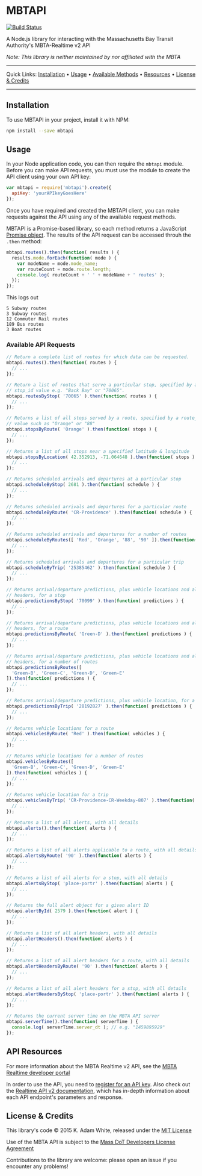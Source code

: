 # MBTAPI

[![Build Status](https://travis-ci.org/kadamwhite/mbtapi.svg)](https://travis-ci.org/kadamwhite/mbtapi)

A Node.js library for interacting with the Massachusetts Bay Transit Authority's MBTA-Realtime v2 API

*Note: This library is neither maintained by nor affiliated with the MBTA*

-------------

Quick Links: [Installation](https://github.com/kadamwhite/mbtapi#installation) &bull; [Usage](https://github.com/kadamwhite/mbtapi#usage) &bull; [Available Methods](https://github.com/kadamwhite/mbtapi#available-api-requests) &bull; [Resources](https://github.com/kadamwhite/mbtapi#api-resources) &bull; [License & Credits](https://github.com/kadamwhite/mbtapi#license--credits)

-------------

## Installation

To use MBTAPI in your project, install it with NPM:
```bash
npm install --save mbtapi
```

## Usage

In your Node application code, you can then require the `mbtapi` module. Before you can make API requests, you must use the module to create the API client using your own API key:
```js
var mbtapi = require('mbtapi').create({
  apiKey: 'yourAPIkeyGoesHere'
});
```
Once you have required and created the MBTAPI client, you can make requests against the API using any of the available request methods.

MBTAPI is a Promise-based library, so each method returns a JavaScript [Promise object](https://www.promisejs.org/). The results of the API request can be accessed throuh the `.then` method:
```js
mbtapi.routes().then(function( results ) {
  results.mode.forEach(function( mode ) {
    var modeName = mode.mode_name;
    var routeCount = mode.route.length;
    console.log( routeCount + ' ' + modeName + ' routes' );
  });
});
```
This logs out
```
5 Subway routes
3 Subway routes
12 Commuter Rail routes
189 Bus routes
3 Boat routes
```

### Available API Requests

```js
// Return a complete list of routes for which data can be requested.
mbtapi.routes().then(function( routes ) {
  // ...
});

// Return a list of routes that serve a particular stop, specified by a
// stop_id value e.g. "Back Bay" or "70065".
mbtapi.routesByStop( '70065' ).then(function( routes ) {
  // ...
});

// Returns a list of all stops served by a route, specified by a route_id
// value such as "Orange" or "88"
mbtapi.stopsByRoute( 'Orange' ).then(function( stops ) {
  // ...
});

// Returns a list of all stops near a specified latitude & longitude
mbtapi.stopsByLocation( 42.352913, -71.064648 ).then(function( stops ) {
  // ...
});

// Returns scheduled arrivals and departures at a particular stop
mbtapi.scheduleByStop( 2681 ).then(function( schedule ) {
  // ...
});

// Returns scheduled arrivals and departures for a particular route
mbtapi.scheduleByRoute( 'CR-Providence' ).then(function( schedule ) {
  // ...
});

// Returns scheduled arrivals and departures for a number of routes
mbtapi.scheduleByRoutes([ 'Red', 'Orange', '88', '90' ]).then(function( schedules ) {
  // ...
});

// Returns scheduled arrivals and departures for a particular trip
mbtapi.scheduleByTrip( '25385462' ).then(function( schedule ) {
  // ...
});

// Returns arrival/departure predictions, plus vehicle locations and alert
// headers, for a stop
mbtapi.predictionsByStop( '70099' ).then(function( predictions ) {
  // ...
});

// Returns arrival/departure predictions, plus vehicle locations and alert
// headers, for a route
mbtapi.predictionsByRoute( 'Green-D' ).then(function( predictions ) {
  // ...
});

// Returns arrival/departure predictions, plus vehicle locations and alert
// headers, for a number of routes
mbtapi.predictionsByRoutes([
  'Green-B', 'Green-C', 'Green-D', 'Green-E'
]).then(function( predictions ) {
  // ...
});

// Returns arrival/departure predictions, plus vehicle location, for a trip
mbtapi.predictionsByTrip( '28192827' ).then(function( predictions ) {
  // ...
});

// Returns vehicle locations for a route
mbtapi.vehiclesByRoute( 'Red' ).then(function( vehicles ) {
  // ...
});

// Returns vehicle locations for a number of routes
mbtapi.vehiclesByRoutes([
  'Green-B', 'Green-C', 'Green-D', 'Green-E'
]).then(function( vehicles ) {
  // ...
});

// Returns vehicle location for a trip
mbtapi.vehiclesByTrip( 'CR-Providence-CR-Weekday-807' ).then(function( vehicles ) {
  // ...
});

// Returns a list of all alerts, with all details
mbtapi.alerts().then(function( alerts ) {
  // ...
});

// Returns a list of all alerts applicable to a route, with all details
mbtapi.alertsByRoute( '90' ).then(function( alerts ) {
  // ...
});

// Returns a list of all alerts for a stop, with all details
mbtapi.alertsByStop( 'place-portr' ).then(function( alerts ) {
  // ...
});

// Returns the full alert object for a given alert ID
mbtapi.alertById( 2579 ).then(function( alert ) {
  // ...
});

// Returns a list of all alert headers, with all details
mbtapi.alertHeaders().then(function( alerts ) {
  // ...
});

// Returns a list of all alert headers for a route, with all details
mbtapi.alertHeadersByRoute( '90' ).then(function( alerts ) {
  // ...
});

// Returns a list of all alert headers for a stop, with all details
mbtapi.alertHeadersByStop( 'place-portr' ).then(function( alerts ) {
  // ...
});

// Returns the current server time on the MBTA API server
mbtapi.serverTime().then(function( serverTime ) {
  console.log( serverTime.server_dt ); // e.g. "1459895929"
});
```

## API Resources

For more information about the MBTA Realtime v2 API, see the [MBTA Realtime developer portal](http://realtime.mbta.com/portal)

In order to use the API, you need to [register for an API key](http://realtime.mbta.com/Portal/Account/Register). Also check out the [Realtime API v2 documentation](http://realtime.mbta.com/Portal/Home/Documents), which has in-depth information about each API endpoint's parameters and response.

## License & Credits

This library's code &copy; 2015 K. Adam White, released under the [MIT License](LICENSE)

Use of the MBTA API is subject to the [Mass DoT Developers License Agreement](http://www.massdot.state.ma.us/Portals/0/docs/developers/develop_license_agree.pdf)

Contributions to the library are welcome: please open an issue if you encounter any problems!
